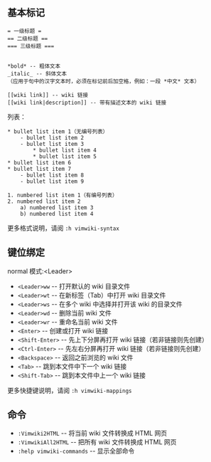 ## 基本标记

```
= 一级标题 =
== 二级标题 ==
=== 三级标题 ===


*bold* -- 粗体文本
_italic_ -- 斜体文本
（应用于句中的汉字文本时，必须在标记前后加空格，例如：一段 *中文* 文本）

[[wiki link]] -- wiki 链接
[[wiki link|description]] -- 带有描述文本的 wiki 链接
```

列表：

```
* bullet list item 1（无编号列表）
    - bullet list item 2
    - bullet list item 3
        * bullet list item 4
        * bullet list item 5
* bullet list item 6
* bullet list item 7
    - bullet list item 8
    - bullet list item 9

1. numbered list item 1（有编号列表）
2. numbered list item 2
    a) numbered list item 3
    b) numbered list item 4
```

更多格式说明，请阅 `:h vimwiki-syntax`

## 键位绑定

normal 模式:\<Leader>

- `<Leader>ww` -- 打开默认的 wiki 目录文件
- `<Leader>wt` -- 在新标签（Tab）中打开 wiki 目录文件
- `<Leader>ws` -- 在多个 wiki 中选择并打开该 wiki 的目录文件
- `<Leader>wd` -- 删除当前 wiki 文件
- `<Leader>wr` -- 重命名当前 wiki 文件
- `<Enter>` -- 创建或打开 wiki 链接
- `<Shift-Enter>` -- 先上下分屏再打开 wiki 链接（若非链接则先创建）
- `<Ctrl-Enter>` -- 先左右分屏再打开 wiki 链接（若非链接则先创建）
- `<Backspace>` -- 返回之前浏览的 wiki 文件
- `<Tab>` -- 跳到本文件中下一个 wiki 链接
- `<Shift-Tab>` -- 跳到本文件中上一个 wiki 链接

更多快捷键说明，请阅 `:h vimwiki-mappings`

## 命令

- `:Vimwiki2HTML` -- 将当前 wiki 文件转换成 HTML 网页
- `:VimwikiAll2HTML` -- 把所有 wiki 文件转换成 HTML 网页
- `:help vimwiki-commands` -- 显示全部命令